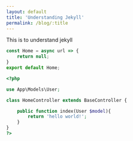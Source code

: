 ```yaml
---
layout: default
title: 'Understanding Jekyll'
permalink: /blog/:title
---
```


This is to understand jekyll

```js
const Home = async url => {
    return null;
}
export default Home;
```

```php
<?php 

use App\Models\User;

class HomeController extends BaseController {

    public function index(User $model){
        return 'hello world!';
    }
}
?>
```


